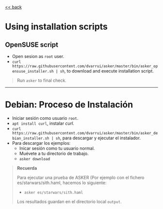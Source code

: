 
[<< back](README.md)

# Using installation scripts

## OpenSUSE script

* Open sesion as `root` user.
* `curl https://raw.githubusercontent.com/dvarrui/asker/master/bin/asker_opensuse_installer.sh | sh`, to download and execute installation script.

> Run `asker` to final check.

---

# Debian: Proceso de Instalación

* Iniciar sesión como usuario `root`.
* `apt install curl`, instalar _curl_.
* `curl https://raw.githubusercontent.com/dvarrui/asker/master/bin/asker_debian_installer.sh | sh`, para descargar y ejecutar el instalador.
* Para descargar los ejemplos:
    * Inicar sesión como tu usuario normal.
    * Muévete a tu directorio de trabajo.
    * `asker download`

> **Recuerda**
>
> Para ejecutar una prueba de ASKER (Por ejemplo con el fichero es/starwars/sith.haml, hacemos lo siguiente:
> * `asker es/starwars/sith.haml`
>
> Los resultados guardan en el directorio local `output`.
